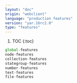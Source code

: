 ```yaml
---
layout: "doc"
origin: "webclient"
language: "production features"
version: "yar.16rc2.0"
type: "features"
---
```


1. TOC
{:toc}

```js
global-features
node-features
collection-features
stategroup-features
number-features
text-features
file-features
```
